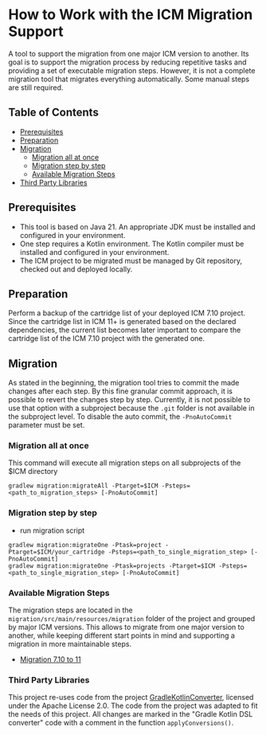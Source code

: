 How to Work with the ICM Migration Support
==========================================

A tool to support the migration from one major ICM version to another. 
Its goal is to support the migration process by reducing repetitive tasks and providing a set of executable migration steps.
However, it is not a complete migration tool that migrates everything automatically. Some manual steps are still required.

## Table of Contents
- [Prerequisites](#prerequisites)
- [Preparation](#preparation)
- [Migration](#migration)
  - [Migration all at once](#migration-all-at-once)
  - [Migration step by step](#migration-step-by-step)
  - [Available Migration Steps](#available-migration-steps)
- [Third Party Libraries](#third-party-libraries)


## Prerequisites
* This tool is based on Java 21. An appropriate JDK must be installed and configured in your environment.
* One step requires a Kotlin environment. The Kotlin compiler must be installed and configured in your environment.
* The ICM project to be migrated must be managed by Git repository, checked out and deployed locally.

## Preparation
Perform a backup of the cartridge list of your deployed ICM 7.10 project.
Since the cartridge list in ICM 11+ is generated based on the declared dependencies, the current list becomes later 
important to compare the cartridge list of the ICM 7.10 project with the generated one.

## Migration
As stated in the beginning, the migration tool tries to commit the made changes after each step.
By this fine granular commit approach, it is possible to revert the changes step by step.
Currently, it is not possible to use that option with a subproject because the `.git` folder is not available in the subproject level.
To disable the auto commit, the `-PnoAutoCommit` parameter must be set.

### Migration all at once

This command will execute all migration steps on all subprojects of the $ICM directory
```
gradlew migration:migrateAll -Ptarget=$ICM -Psteps=<path_to_migration_steps> [-PnoAutoCommit]
```

### Migration step by step

- run migration script

```
gradlew migration:migrateOne -Ptask=project -Ptarget=$ICM/your_cartridge -Psteps=<path_to_single_migration_step> [-PnoAutoCommit]
gradlew migration:migrateOne -Ptask=projects -Ptarget=$ICM -Psteps=<path_to_single_migration_step> [-PnoAutoCommit]
```

### Available Migration Steps
The migration steps are located in the `migration/src/main/resources/migration` folder of the project and grouped by major ICM versions. This allows to
migrate from one major version to another, while keeping different start points in mind and supporting a migration in more maintainable steps.

* [Migration 7.10 to 11](docs/migration-7.10-11.md)

### Third Party Libraries
This project re-uses code from the project [GradleKotlinConverter](https://github.com/bernaferrari/GradleKotlinConverter), licensed under the Apache License 2.0. The code from the 
project was adapted to fit the needs of this project. All changes are marked in the "Gradle Kotlin DSL converter" code with a comment
in the function `applyConversions()`.

